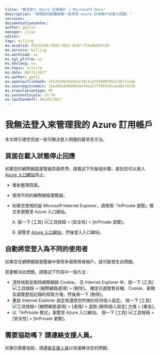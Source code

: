 ```yaml
---
title: "無法登入 Azure 訂用帳戶 | Microsoft Docs"
description: "說明如何疑難排解一些常見 Azure 訂用帳戶的登入問題。"
services: 
documentationcenter: 
author: genlin
manager: jlian
editor: 
tags: billing
ms.assetid: d1545298-99db-4941-8e97-f24a06bb7cb6
ms.service: billing
ms.workload: na
ms.tgt_pltfrm: na
ms.devlang: na
ms.topic: article
ms.date: 08/21/2017
ms.author: genli
ms.openlocfilehash: 4f67be9b59ab42e10c4cd755998795a72b711da6
ms.sourcegitcommit: 18ad9bc049589c8e44ed277f8f43dcaa483f3339
ms.translationtype: MT
ms.contentlocale: zh-TW
ms.lasthandoff: 08/29/2017
---
```

# <a name="i-cant-sign-in-to-manage-my-azure-subscription"></a>我無法登入來管理我的 Azure 訂用帳戶
本文將引導您完成一些可解決登入問題的最常見方法。

## <a name="page-hangs-in-the-loading-status"></a>頁面在載入狀態停止回應
如果您的網際網路瀏覽器頁面停滯，請嘗試下列每個步驟，直到您可以進入 [Azure 入口網站](https://portal.azure.com)為止。

* 重新整理頁面。
* 使用不同的網際網路瀏覽器。
* 如果您使用的是 Microsoft Internet Explorer，請使用「InPrivate 瀏覽」模式來瀏覽至 Azure 入口網站。 
  
  A. 按一下 [工具] ![工具按鈕](./media/billing-cannot-login-subscription/Toolsbutton.png) > [安全性] > [InPrivate 瀏覽]。
  
  B. 瀏覽至 [Azure 入口網站](https://portal.azure.com)，然後登入入口網站。

## <a name="you-are-automatically-signed-in-as-a-different-user"></a>自動將您登入為不同的使用者
如果您在網際網路瀏覽器中使用多個使用者帳戶，就可能發生此問題。

若要解決此問題，請嘗試下列其中一個方法：

* 清除快取並刪除網際網路 Cookie。 在 Internet Explorer 中，按一下 [工具] ![工具按鈕](./media/billing-cannot-login-subscription/Toolsbutton.png) > [網際網路選項] > [刪除]。 確定已選取暫存檔、Cookie、密碼及瀏覽歷程記錄的核取方塊，然後按一下 [刪除]。
* 重設 Internet Explorer 設定來還原您所做的任何個人設定。 按一下 [工具]![工具按鈕](./media/billing-cannot-login-subscription/Toolsbutton.png)> [網際網路選項] > [進階] > 選取 [刪除個人設定] 方塊 > [重設]。
* 以「InPrivate 模式」瀏覽至 Azure 入口網站。 按一下 [工具] ![工具按鈕](./media/billing-cannot-login-subscription/Toolsbutton.png) > [安全性] > [InPrivate 瀏覽]。

## <a name="need-help-contact-support"></a>需要協助嗎？ 請連絡支援人員。
如果仍需要協助，請[連絡支援人員](http://go.microsoft.com/fwlink/?linkid=544831&clcid=0x409)以快速解決您的問題。 

